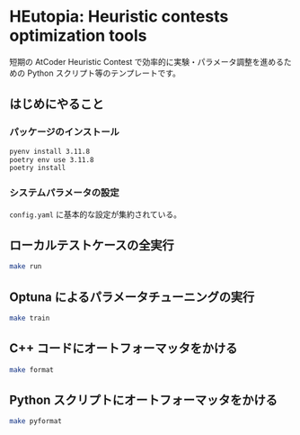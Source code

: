 # HEutopia: Heuristic contests optimization tools

短期の AtCoder Heuristic Contest で効率的に実験・パラメータ調整を進めるための Python スクリプト等のテンプレートです。

## はじめにやること

### パッケージのインストール

```bash
pyenv install 3.11.8
poetry env use 3.11.8
poetry install
```

### システムパラメータの設定

`config.yaml` に基本的な設定が集約されている。

## ローカルテストケースの全実行

```bash
make run
```

## Optuna によるパラメータチューニングの実行

```bash
make train
```

## C++ コードにオートフォーマッタをかける

```bash
make format
```

## Python スクリプトにオートフォーマッタをかける

```bash
make pyformat
```
